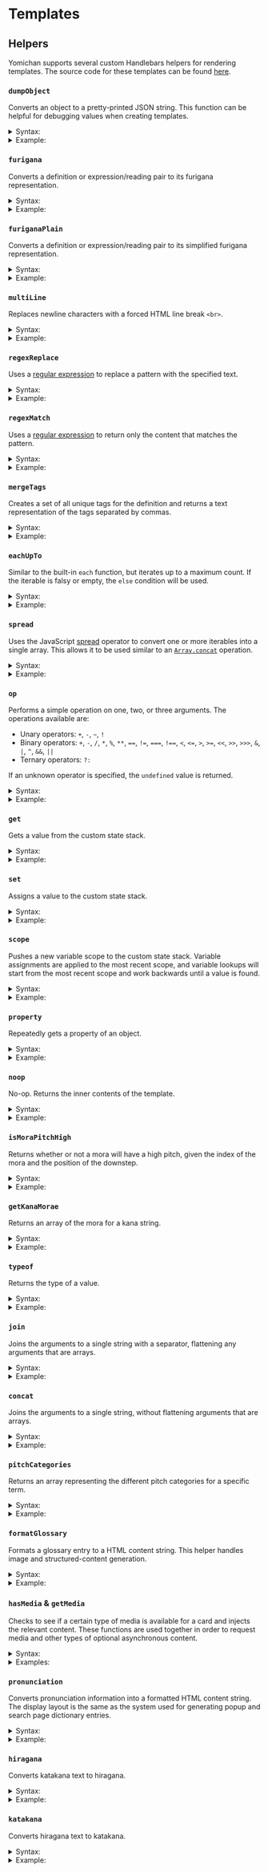 # Templates

## Helpers

Yomichan supports several custom Handlebars helpers for rendering templates.
The source code for these templates can be found [here](../ext/js/templates/sandbox/anki-template-renderer.js).


### `dumpObject`

Converts an object to a pretty-printed JSON string.
This function can be helpful for debugging values when creating templates.

<details>
  <summary>Syntax:</summary>

  <code>{{dumpObject <i>object</i>}}</code>

  * _`object`_ <br>
    The object to convert.
</details>
<details>
  <summary>Example:</summary>

  ```handlebars
  <pre>{{dumpObject .}}</pre>
  ```

  Output:
  ```html
  <pre>{
      "key": "value"
  }</pre>
  ```

  Preview:
  ```html
  {
      "key": "value"
  }
  ```
</details>


### `furigana`

Converts a definition or expression/reading pair to its furigana representation.

<details>
  <summary>Syntax:</summary>

  <code>{{furigana <i>definition</i>}}</code><br>
  <code>{{furigana <i>expression</i> <i>reading</i>}}</code><br>

  * _`definition`_ <br>
    The definition to convert.
  * _`expression`_ <br>
    The expression to convert.
  * _`reading`_ <br>
    The reading to convert.
</details>
<details>
  <summary>Example:</summary>

  ```handlebars
  {{furigana .}}
  {{furigana "読む" "よむ"}}
  ```

  Output:
  ```html
  <ruby>読<rt>よ</rt></ruby>む
  ```

  Preview
  <pre><ruby>読<rt>よ</rt></ruby>む</pre>
</details>


### `furiganaPlain`

Converts a definition or expression/reading pair to its simplified furigana representation.

<details>
  <summary>Syntax:</summary>

  <code>{{furiganaPlain <i>definition</i>}}</code>
  <code>{{furiganaPlain <i>expression</i> <i>reading</i>}}</code><br>

  * _`definition`_ <br>
    The definition to convert.
  * _`expression`_ <br>
    The expression to convert.
  * _`reading`_ <br>
    The reading to convert.
</details>
<details>
  <summary>Example:</summary>

  ```handlebars
  {{~furiganaPlain .~}}
  {{furiganaPlain "読む" "よむ"}}
  ```

  Output:
  ```html
  読[よ]む
  ```
</details>


### `multiLine`

Replaces newline characters with a forced HTML line break `<br>`.

<details>
  <summary>Syntax:</summary>

  <code>{{#multiLine}}<i>text with multiple lines</i>{{/multiLine}}</code>
</details>
<details>
  <summary>Example:</summary>

  ```handlebars
  {{#multiLine~}}
  some
  multiline
  text
  {{~/multiLine}}
  ```

  Output:
  ```html
  some<br>multiline<br>text
  ```

  Preview:
  <pre>some<br>multiline<br>text</pre>
</details>


### `regexReplace`

Uses a [regular expression](https://developer.mozilla.org/en-US/docs/Web/JavaScript/Guide/Regular_Expressions) to replace a pattern with the specified text.

<details>
  <summary>Syntax:</summary>

  <code>{{#regexReplace <i>regex</i> <i>replacement</i> <i>[flags]</i>}}<i>text-to-modify</i>{{/regexReplace}}</code><br>
  <code>{{regexReplace <i>regex</i> <i>replacement</i> <i>[flags]</i> <i>[text-to-modify]...</i>}}</code><br>

  * _`regex`_ <br>
    The raw string used to create the regular expression. This value is passed to the [`RegExp`](https://developer.mozilla.org/en-US/docs/Web/JavaScript/Reference/Global_Objects/RegExp/RegExp) constructor.
  * _`replacement`_ <br>
    The text used to replace pattern matches. This supports the standard [special capture group replacements](https://developer.mozilla.org/en-US/docs/Web/JavaScript/Reference/Global_Objects/String/replace#Specifying_a_string_as_a_parameter) as supported by the web browser.
  * _`flags`_ _(optional)_ <br>
    Optional flags to pass to the [`RegExp`](https://developer.mozilla.org/en-US/docs/Web/JavaScript/Reference/Global_Objects/RegExp/RegExp) constructor.
  * _`text-to-modify`_ <br>
    The text that the regular expression is applied to.
    If multiple arguments are present, they are all concatenated.
</details>
<details>
  <summary>Example:</summary>

  ```handlebars
  {{#regexReplace "\(([^)]*)\)" "$1" "g"~}}Here is (some) (text) (in) (parentheses){{~/regexReplace}}
  ```

  Output:
  ```html
  Here is some text in parentheses
  ```
</details>


### `regexMatch`

Uses a [regular expression](https://developer.mozilla.org/en-US/docs/Web/JavaScript/Guide/Regular_Expressions) to return only the content that matches the pattern.

<details>
  <summary>Syntax:</summary>

  <code>{{#regexMatch <i>regex</i> <i>[flags]</i>}}<i>text-to-modify</i>{{/regexMatch}}</code><br>
  <code>{{regexMatch <i>regex</i> <i>[flags]</i> <i>[text-to-modify]...</i>}}</code><br>

  * _`regex`_ <br>
    The raw string used to create the regular expression. This value is passed to the [`RegExp`](https://developer.mozilla.org/en-US/docs/Web/JavaScript/Reference/Global_Objects/RegExp/RegExp) constructor.
  * _`flags`_ _(optional)_ <br>
    Optional flags to pass to the [`RegExp`](https://developer.mozilla.org/en-US/docs/Web/JavaScript/Reference/Global_Objects/RegExp/RegExp) constructor.
  * _`text-to-modify`_ <br>
    The text that the regular expression is applied to.
    If multiple arguments are present, they are all concatenated.
</details>
<details>
  <summary>Example:</summary>

  ```handlebars
  {{#regexMatch "\(([^)]*)\)" "g"~}}Here is (some) (text) (in) (parentheses){{~/regexMatch}}
  ```

  Output:
  ```html
  (some)(text)(in)(parentheses)
  ```
</details>


### `mergeTags`

Creates a set of all unique tags for the definition and returns a text representation of the tags separated by commas.

<details>
  <summary>Syntax:</summary>

  <code>{{mergeTags <i>definition</i> <i>isGroupMode</i> <i>isMergeMode</i>}}</code>

  * _`definition`_ <br>
    The root definition object.
  * _`isGroupMode`_ _(optional)_ <br>
    Whether or not the display mode is the 'group' mode.
  * _`isMergeMode`_ <br>
    Whether or not the display mode is the 'merge' mode.
</details>
<details>
  <summary>Example:</summary>

  ```handlebars
  {{~mergeTags definition group merge~}}
  ```

  Output:
  ```html
  v5m, vt, JMdict (English)
  ```
</details>


### `eachUpTo`

Similar to the built-in `each` function, but iterates up to a maximum count.
If the iterable is falsy or empty, the `else` condition will be used.

<details>
  <summary>Syntax:</summary>

  <code>{{#eachUpTo <i>iterable</i> <i>maxCount</i>}}<i>(modification)</i>{{else}}<i>(else-modification)</i>{{/eachUpTo}}</code>

  * _`iterable`_ <br>
    The object that should be looped over. A JavaScript [`for...of`](https://developer.mozilla.org/en-US/docs/Web/JavaScript/Reference/Statements/for...of) loop is used, so the object only needs to be iterable.
  * _`maxCount`_ _(optional)_ <br>
    The maximum number of entries to loop over.
  * _`modification`_ <br>
    The template used to modify the value. The context is changed to the current item of iteration.
  * _`else-modification`_ <br>
    The template used in case the iterable is falsy or empty. The context is unchanged.
</details>
<details>
  <summary>Example:</summary>

  ```handlebars
  {{~#eachUpTo someArray 5}}{{{.}}}<br>{{else}}Empty{{/mergeTags~}}
  ```

  Output:
  ```html
  someArray[0]<br>someArray[1]<br>someArray[2]<br>someArray[3]<br>someArray[4]<br>
  ```

  Preview:
  <pre>someArray[0]<br>someArray[1]<br>someArray[2]<br>someArray[3]<br>someArray[4]<br></pre>
</details>


### `spread`

Uses the JavaScript [spread](https://developer.mozilla.org/en-US/docs/Web/JavaScript/Reference/Operators/Spread_syntax) operator to convert one or more iterables into a single array.
This allows it to be used similar to an [`Array.concat`](https://developer.mozilla.org/en-US/docs/Web/JavaScript/Reference/Global_Objects/Array/concat) operation.

<details>
  <summary>Syntax:</summary>

  <code>{{spread <i>iterable1</i> <i>iterable2</i> <i>...</i> <i>iterableN</i>}}</code>

  * _`iterableN`_ <br>
    A variable amount of iterable objects to combine into a single array.
</details>
<details>
  <summary>Example:</summary>

  ```handlebars
  {{#each (spread array1 array2)}}{{{.}}}<br>{{/each}}
  ```

  Output:
  ```html
  array1[0]<br>array1[1]<br>array2[0]<br>array2[1]<br>
  ```

  Preview:
  <pre>array1[0]<br>array1[1]<br>array2[0]<br>array2[1]<br></pre>
</details>


### `op`

Performs a simple operation on one, two, or three arguments. The operations available are:

* Unary operators: `+`, `-`, `~`, `!`
* Binary operators: `+`, `-`, `/`, `*`, `%`, `**`, `==`, `!=`, `===`, `!==`, `<`, `<=`, `>`, `>=`, `<<`, `>>`, `>>>`, `&`, `|`, `^`, `&&`, `||`
* Ternary operators: `?:`

If an unknown operator is specified, the `undefined` value is returned.

<details>
  <summary>Syntax:</summary>

  <code>{{#op <i>operator</i> <i>operand1</i> <i>[operand2]</i> <i>[operand3]</i>}}{{/op}}</code>

  * _`operator`_ <br>
    One of the unary, binary, or ternary operators.
  * _`operand1`_ <br>
    The first operand of the operation.
  * _`operand2`_ _(Optional)_<br>
    The second operand of the operation.
  * _`operand3`_ _(Optional)_<br>
    The third operand of the operation.
</details>
<details>
  <summary>Example:</summary>

  ```handlebars
  {{#if (op "===" value1 value2)}}Values are equal{{/op~}}<br>
  {{~#op "-" value1}}{{/op~}}<br>
  {{~op "?:" value1 "a" "b"}}
  ```

  Output:
  ```html
  Values are equal<br>-32<br>a
  ```

  Preview:
  <pre>Values are equal<br>-32<br>a</pre>
</details>


### `get`

Gets a value from the custom state stack.

<details>
  <summary>Syntax:</summary>

  <code>{{get <i>name</i>}}</code>

  * _`name`_ <br>
    The name of the variable to get.
</details>
<details>
  <summary>Example:</summary>

  ```handlebars
  {{get "some-text"}}
  ```

  Output:
  ```html
  This is the value of some-text!
  ```
</details>


### `set`

Assigns a value to the custom state stack.

<details>
  <summary>Syntax:</summary>

  <code>{{#set <i>name</i>}}<i>value</i>{{/get}}</code><br>
  <code>{{set <i>name</i> <i>value</i>}}</code><br>

  * _`name`_ <br>
    The name of the variable to assign.
  * _`value`_ <br>
    The value of the variable.
</details>
<details>
  <summary>Example:</summary>

  ```handlebars
  {{#set "some-text"}}This is the value of some-text!{{/set~}}
  {{~set "some-number" 32}}
  ```

  Output:
  ```html
  ```
</details>


### `scope`

Pushes a new variable scope to the custom state stack.
Variable assignments are applied to the most recent scope,
and variable lookups will start from the most recent scope and work backwards until a value is found.

<details>
  <summary>Syntax:</summary>

  <code>{{#scope}}<i>content</i>{{/scope}}</code>

  * _`name`_ <br>
    The name of the variable to assign.
  * _`value`_ <br>
    The value of the variable.
</details>
<details>
  <summary>Example:</summary>

  ```handlebars
  {{~set "key" 32~}}
  {{~get "key"~}},
  {{~#scope~}}
    {{~#get "key"~}},
    {{~#set "key" 64~}}
    {{~#get "key"~}},
  {{~/scope~}}
  {{~get "key"~}}
  ```

  Output:
  ```html
  32,32,64,32
  ```
</details>


### `property`

Repeatedly gets a property of an object.

<details>
  <summary>Syntax:</summary>

  <code>{{property <i>object</i> <i>property1</i> <i>property2</i> <i>...</i> <i>propertyN</i>}}</code>

  * _`object`_ <br>
    The initial object to use.
  * _`propertyN`_ <br>
    A chain of property names to get on the object.
</details>
<details>
  <summary>Example:</summary>

  ```handlebars
  {{property someObject "field" 0 "toString"}}
  ```

  Output:
  ```html
  function toString() { [native code] }
  ```
</details>


### `noop`

No-op. Returns the inner contents of the template.

<details>
  <summary>Syntax:</summary>

  <code>{{#noop}}<i>content</i>{{/noop}}</code>
</details>
<details>
  <summary>Example:</summary>

  ```handlebars
  {{noop}}Unchanged content{{/noop}}
  ```

  Output:
  ```html
  Unchanged content
  ```
</details>


### `isMoraPitchHigh`

Returns whether or not a mora will have a high pitch, given the index of the mora and the position of the downstep.

<details>
  <summary>Syntax:</summary>

  <code>{{#isMoraPitchHigh <i>index</i> <i>position</i>}}{{/isMoraPitchHigh}}</code>
</details>
<details>
  <summary>Example:</summary>

  ```handlebars
  {{#if (isMoraPitchHigh 1 2)}}High pitch{{else}}Low pitch{{/if}}
  ```

  Output:
  ```html
  High pitch
  ```
</details>


### `getKanaMorae`

Returns an array of the mora for a kana string.

<details>
  <summary>Syntax:</summary>

  <code>{{#getKanaMorae <i>kana-string</i>}}{{/getKanaMorae}}</code>
</details>
<details>
  <summary>Example:</summary>

  ```handlebars
  {{#each (getKanaMorae "よみちゃん")}}{{{.}}}<br>{{/each}}
  ```

  Output:
  ```html
  よ<br>み<br>ちゃ<br>ん<br>
  ```

  Preview:
  <pre>よ<br>み<br>ちゃ<br>ん<br></pre>
</details>


### `typeof`

Returns the type of a value.

<details>
  <summary>Syntax:</summary>

  <code>{{#typeof <i>value</i>}}{{/typeof}}</code><br>
  <code>{{#typeof}}<i>value</i>{{/typeof}}</code><br>

  * _`value`_ <br>
    The value to check.
</details>
<details>
  <summary>Example:</summary>

  ```handlebars
  {{#typeof "よみちゃん"}}{{/typeof}}
  {{#typeof 1}}{{/typeof}}
  {{#typeof}}よみちゃん{{/typeof}}
  ```

  Output:
  ```html
  string
  number
  string
  ```
</details>


### `join`

Joins the arguments to a single string with a separator, flattening any arguments that are arrays.

<details>
  <summary>Syntax:</summary>

  <code>{{#join <i>separator</i> <i>value1</i> <i>value2</i> <i>valueN</i>...}}{{/join}}</code><br>

  * _`separator`_ <br>
    The separator string to use between values.
  * _`valueN`_ <br>
    An individual value to join into the resulting string
</details>
<details>
  <summary>Example:</summary>

  ```handlebars
  {{#set "index" 32}}{{/set~}}
  {{~#join "_" "yomichan" (get "index") "value"}}{{/join}}
  ```

  Output:
  ```html
  yomichan_32_value
  ```
</details>


### `concat`

Joins the arguments to a single string, without flattening arguments that are arrays.

<details>
  <summary>Syntax:</summary>

  <code>{{#concat <i>value1</i> <i>value1</i> <i>valueN</i>...}}{{/concat}}</code><br>

  * _`valueN`_ <br>
    A value to join into the resulting string
</details>
<details>
  <summary>Example:</summary>

  ```handlebars
  {{#set "index" 32}}{{/set~}}
  {{~#concat "yomichan_" (get "index") "_value"}}{{/concat}}
  ```

  Output:
  ```html
  yomichan_32_value
  ```
</details>


### `pitchCategories`

Returns an array representing the different pitch categories for a specific term.

<details>
  <summary>Syntax:</summary>

  <code>{{#pitchCategories @root}}{{/pitchCategories}}</code><br>

  * _`@root`_ <br>
    The argument passed should always be the root data object.
</details>
<details>
  <summary>Example:</summary>

  ```handlebars
  [{{#each (pitchCategories @root)}}{{.}}{{#unless @last}}, {{/unless}}{{/each}}]
  ```

  Output:
  ```html
  [heiban, kifuku]
  ```
</details>


### `formatGlossary`

Formats a glossary entry to a HTML content string. This helper handles image and
structured-content generation.

<details>
  <summary>Syntax:</summary>

  <code>{{formatGlossary <i>dictionary</i> <i>definitionEntry</i>}}</code><br>

  * _`dictionary`_ <br>
    The dictionary that the glossary entry belongs to.
  * _`definitionEntry`_ <br>
    The definition entry object in raw form.
</details>
<details>
  <summary>Example:</summary>

  ```handlebars
  {{#each glossary}}{{formatGlossary ../dictionary .}}{{/each}}
  ```

  Output:
  ```html
  Here is the content of a gloss, which may include formatted HTML.
  ```
</details>


### `hasMedia` & `getMedia`

Checks to see if a certain type of media is available for a card and injects the relevant content.
These functions are used together in order to request media and other types of optional asynchronous content.

<details>
  <summary>Syntax:</summary>

  <code>{{hasMedia <i>type</i> <i>args</i>...}}</code><br>
  <code>{{getMedia <i>type</i> <i>args</i>... <i>[escape=true|false]</i>}}</code><br>

  * _`type`_ <br>
    The type of media to check for.
  * _`args`_ <br>
    Additional arguments for the media. The arguments depend on the media type.
  * _`escape`_ _(optional)_ <br>
    Whether or not the resulting text should be HTML-escaped. If omitted, defaults to `true`.

  **Available media types and arguments**

  * <code>"audio"</code>
  * <code>"screenshot"</code>
  * <code>"clipboardImage"</code>
  * <code>"clipboardText"</code>
  * <code>"selectionText"</code>
  * <code>"textFurigana" <i>japaneseText</i> <i>readingMode="default|hiragana|katakana"</i></code>
  * <code>"dictionaryMedia" <i>fileName</i> <i>dictionary="Dictionary Name"</i></code>
</details>
<details>
  <summary>Examples:</summary>

  ```handlebars
  {{#if (hasMedia "audio")}}The audio file name is: {{getMedia "audio"}}{{/if}}

  {{#if (hasMedia "screenshot")}}The screenshot file name is: {{getMedia "screenshot"}}{{/if}}

  {{#if (hasMedia "clipboardImage")}}The clipboard image file name is: {{getMedia "clipboardImage"}}{{/if}}

  {{#if (hasMedia "clipboardText")}}The clipboard text is: {{getMedia "clipboardText"}}{{/if}}

  {{#if (hasMedia "selectionText")}}The selection text is: {{getMedia "selectionText"}}{{/if}}

  {{#if (hasMedia "textFurigana" "日本語")}}This is an example of text with generated furigana: {{getMedia "textFurigana" "日本語" escape=false}}{{/if}}

  {{#if (hasMedia "dictionaryMedia" "image.png" dictionary="Example Dictionary")}}The remapped file name for image.png is: {{getMedia "dictionaryMedia" "image.png" dictionary="Example Dictionary"}}{{/if}}
  ```

  Output:
  ```html
  The audio file name is: yomichan_audio_にほんご_日本語.mp3

  The screenshot file name is: yomichan_browser_screenshot_にほんご_日本語.png

  The clipboard image file name is: yomichan_clipboard_image_にほんご_日本語.png

  The clipboard text is: This is the clipboard text

  The selection text is: This is the selection text

  The selection text is: This is the selection text

  This is an example of text with generated furigana: <ruby>日本語<rt>にほんご</rt></ruby>

  The remapped file name for image.png is: yomichan_dictionary_media_1_にほんご_日本語.png
  ```
</details>


### `pronunciation`

Converts pronunciation information into a formatted HTML content string. The display layout is the
same as the system used for generating popup and search page dictionary entries.

<details>
  <summary>Syntax:</summary>

  <code>{{pronunciation <i>format=string</i> <i>reading=string</i> <i>downstepPosition=integer</i> <i>[nasalPositions=array]</i> <i>[devoicePositions=array]</i>}}</code><br>

  * _`format`_ <br>
    The format of the HTML to generate. This can be any of the following values:
    * `'text'`
    * `'graph'`
    * `'position'`
  * _`reading`_ <br>
    The kana reading of the term.
  * _`downstepPosition`_ <br>
    The mora position of the downstep in the reading.
  * _`nasalPositions`_ _(optional)_ <br>
    An array of indices of mora that have a nasal pronunciation.
  * _`devoicePositions`_ _(optional)_ <br>
    An array of indices of mora that are devoiced.
</details>
<details>
  <summary>Example:</summary>

  ```handlebars
  {{~pronunciation format='text' reading='よむ' downstepPosition=1~}}
  ```
</details>


### `hiragana`

Converts katakana text to hiragana.

<details>
  <summary>Syntax:</summary>

  <code>{{#hiragana <i>value</i> <i>[keepProlongedSoundMarks=true|false]</i>}}{{/hiragana}}</code><br>
  <code>{{#hiragana <i>[keepProlongedSoundMarks=true|false]</i>}}<i>value</i>{{/hiragana}}</code><br>

  * _`value`_ <br>
    The text to convert.
  * _`keepProlongedSoundMarks`_ _(optional)_ <br>
    Whether or not the `ー` character should be kept or converted to a vowel character.
    Defaults to `false` if not specified.
</details>
<details>
  <summary>Example:</summary>

  ```handlebars
  {{#hiragana "よみちゃん ヨミちゃん ヨミチャン"}}{{/hiragana}}
  {{#hiragana}}よみちゃん ヨミちゃん ヨミチャン{{/hiragana}}
  {{#hiragana}}ローマ字{{/hiragana}}
  {{#hiragana keepProlongedSoundMarks=true}}ローマ字{{/hiragana}}
  ```

  Output:
  ```html
  よみちゃん よみちゃん よみちゃん
  よみちゃん よみちゃん よみちゃん
  ろうま字
  ろーま字
  ```
</details>


### `katakana`

Converts hiragana text to katakana.

<details>
  <summary>Syntax:</summary>

  <code>{{#katakana <i>text</i>}}{{/katakana}}</code><br>
  <code>{{#katakana}}<i>text</i>{{/katakana}}</code><br>

  * _`text`_ <br>
    The text to convert.
</details>
<details>
  <summary>Example:</summary>

  ```handlebars
  {{#katakana "よみちゃん ヨミちゃん ヨミチャン"}}{{/katakana}}
  {{#katakana}}よみちゃん ヨミちゃん ヨミチャン{{/katakana}}
  ```

  Output:
  ```html
  ヨミチャン ヨミチャン ヨミチャン
  ヨミチャン ヨミチャン ヨミチャン
  ```
</details>
